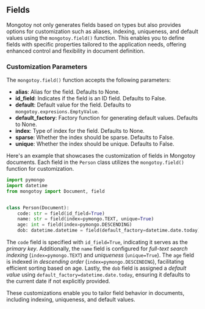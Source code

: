 <style>
    .md-typeset h1{
        display: none;
    }
    .md-sidebar--primary {
        display: none;
    }
</style>

## Fields

Mongotoy not only generates fields based on types but also provides options for customization such as 
aliases, indexing, uniqueness, and default values using the `mongotoy.field()` function. This enables you to define
fields with specific properties tailored to the application needs, offering enhanced control and flexibility
in document definition.


### Customization Parameters

The `mongotoy.field()` function accepts the following parameters:

- **alias**: Alias for the field. Defaults to None.
- **id_field**: Indicates if the field is an ID field. Defaults to False.
- **default**: Default value for the field. Defaults to `mongotoy.expresions.EmptyValue`.
- **default_factory**: Factory function for generating default values. Defaults to None.
- **index**: Type of index for the field. Defaults to None.
- **sparse**: Whether the index should be sparse. Defaults to False.
- **unique**: Whether the index should be unique. Defaults to False.

Here's an example that showcases the customization of fields in Mongotoy documents. 
Each field in the `Person` class utilizes the `mongotoy.field()` function for customization.

````python
import pymongo
import datetime
from mongotoy import Document, field


class Person(Document):
    code: str = field(id_field=True)
    name: str = field(index=pymongo.TEXT, unique=True)
    age: int = field(index=pymongo.DESCENDING)
    dob: datetime.datetime = field(default_factory=datetime.date.today)
````

The `code` field is specified with `id_field=True`, indicating it serves as the _primary key_. 
Additionally, the `name` field is configured for _full-text search indexing_ (`index=pymongo.TEXT`) and _uniqueness_
(`unique=True`). The `age` field is indexed in _descending order_ (`index=pymongo.DESCENDING`), facilitating 
efficient sorting based on age. Lastly, the `dob` field is assigned a _default value_ using 
`default_factory=datetime.date.today`, ensuring it defaults to the current date if not explicitly provided.

These customizations enable you to tailor field behavior in documents, including indexing, uniqueness, 
and default values.
